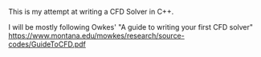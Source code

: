 This is my attempt at writing a CFD Solver in C++.

I will be mostly following Owkes' "A guide to writing your first CFD solver"
https://www.montana.edu/mowkes/research/source-codes/GuideToCFD.pdf
